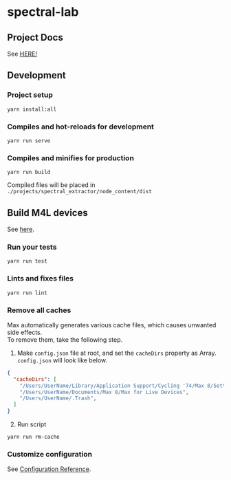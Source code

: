 # spectral-lab

## Project Docs
See [HERE!](https://scrapbox.io/frontier-of-music/Project_Starling_Docs_Main_Page)

## Development
### Project setup
```
yarn install:all
```

### Compiles and hot-reloads for development
```
yarn run serve
```

### Compiles and minifies for production
```
yarn run build
```
Compiled files will be placed in `./projects/spectral_extractor/node_content/dist`

## Build M4L devices
See [here](https://scrapbox.io/frontier-of-music/WIP:_How_to_build_M4L_devices).

### Run your tests
```
yarn run test
```

### Lints and fixes files
```
yarn run lint
```

### Remove all caches
Max automatically generates various cache files, which causes unwanted side effects.  
To remove them, take the following step.

1. Make `config.json` file at root, and set the `cacheDirs` property as Array.
`config.json` will look like below.
```json
{
  "cacheDirs": [
    "/Users/UserName/Library/Application Support/Cycling '74/Max 8/Settings/temp64-live/mxt", 
    "/Users/UserName/Documents/Max 8/Max for Live Devices", 
    "/Users/UserName/.Trash",
  ]
}
```
2. Run script
```
yarn run rm-cache
```
### Customize configuration
See [Configuration Reference](https://cli.vuejs.org/config/).